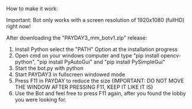 How to make it work:

Important: Bot only works with a screen resolution of 1920x1080 (fullHD) right now!

After downloading the "PAYDAY3_mm_botv1.zip" release:

1. Install Python select the "PATH" Option at the installation progress
2. Open cmd on your windows computer and type "pip install opencv-python", "pip install PyAutoGui" and "pip install PySimpleGui"
3. Start the bot.py with python
4. Start PAYDAY3 in fullscreen windowed mode
5. Press F11 in PAYDAY to reduce the size (IMPORTANT: DO NOT MOVE THE WINDOW AFTER PRESSING F11, KEEP IT LIKE IT IS)
6. Use the Bot and feel free to press F11 again, after you found the lobby you were looking for.
